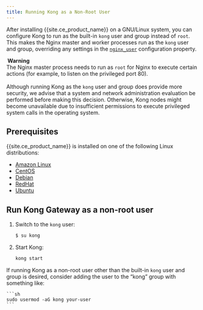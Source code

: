 ```yaml
---
title: Running Kong as a Non-Root User
---
```


After installing {{site.ce_product_name}} on a GNU/Linux system, you can
configure Kong to run as the built-in `kong` user and group instead of `root`.
This makes the Nginx master and worker processes run as the `kong` user and
group, overriding any settings in the
[`nginx_user`](/{{page.kong_version}}/configuration/#nginx_user)
configuration property.

<div class="alert alert-warning">
<i class="fas fa-exclamation-triangle" style="color:orange; margin-right:3px"></i>
  <b>Warning</b>
  <br>The Nginx master process needs to run as <code>root</code> for
  Nginx to execute certain actions (for example, to listen on the privileged
  port 80).
  <br>
  <br>Although running Kong as the <code>kong</code> user
  and group does provide more security, we advise that a system and network
  administration evaluation be performed before making this decision. Otherwise,
  Kong nodes might become unavailable due to insufficient permissions to execute
  privileged system calls in the operating system.
</div>

## Prerequisites

{{site.ce_product_name}} is installed on one of the following Linux distributions:
* [Amazon Linux](/install/aws-linux)
* [CentOS](/install/centos)
* [Debian](/install/debian)
* [RedHat](/install/redhat)
* [Ubuntu](/install/ubuntu)

## Run Kong Gateway as a non-root user

1. Switch to the `kong` user:
    ```sh
    $ su kong
    ```
2. Start Kong:

    ```sh
    kong start
    ```

If running Kong as a non-root user other than the built-in `kong` user and group is desired, consider adding the user to the “kong” group with something like:

    ```sh
    sudo usermod -aG kong your-user
    ```
